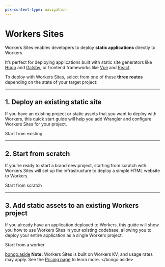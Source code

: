 ```yaml
---
pcx-content-type: navigation
---
```


# Workers Sites

Workers Sites enables developers to deploy **static applications** directly to Workers.

It’s perfect for deploying applications built with static site generators like [Hugo](https://gohugo.io) and [Gatsby](https://www.gatsbyjs.org), or frontend frameworks like [Vue](https://vuejs.org) and [React](https://reactjs.org).

To deploy with Workers Sites, select from one of these **three routes** depending on the state of your target project:

---

## 1. Deploy an existing static site

If you have an existing project or static assets that you want to deploy with Workers, this quick start guide will help you add Wrangler and configure Workers Sites for your project.

<p>
  <bongo:button type="primary" href="/platform/sites/start-from-existing">
    Start from existing
  </bongo:button>
</p>

---

## 2. Start from scratch

If you’re ready to start a brand new project, starting from scratch with Workers Sites will set up the infrastructure to deploy a simple HTML website to Workers.

<p>
  <bongo:button type="primary" href="/platform/sites/start-from-scratch">
    Start from scratch
  </bongo:button>
</p>

---

## 3. Add static assets to an existing Workers project

If you already have an application deployed to Workers, this guide will show you how to use Workers Sites in your existing codebase, allowing you to deploy your entire application as a single Workers project.

<p>
  <bongo:button type="primary" href="/platform/sites/start-from-worker">
    Start from a worker
  </bongo:button>
</p>

<bongo:aside>
**Note:** Workers Sites is built on Workers KV, and usage rates may apply. See the [Pricing page](/platform/pricing) to learn more.
</bongo:aside>

